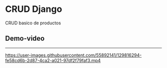 # CRUD Django
CRUD basico de productos

## Demo-video
---
https://user-images.githubusercontent.com/55892141/129816294-fe58cd6b-2d87-4ca2-a021-97df2f79faf3.mp4

